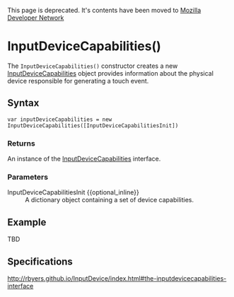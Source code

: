 This page is deprecated. It's contents have been moved to [Mozilla Developer Network](https://developer.mozilla.org/en-US/)

# InputDeviceCapabilities()

The `InputDeviceCapabilities()` constructor creates a new [InputDeviceCapabilities](InputDeviceCapabilities.md) object provides information about the physical device responsible for generating a touch event.

## Syntax

`var inputDeviceCapabilities = new InputDeviceCapabilities([InputDeviceCapabilitiesInit])`

### Returns

An instance of the [InputDeviceCapabilities](InputDeviceCapabilities.md) interface.

### Parameters

<dl>
  <dt>InputDeviceCapabilitiesInit {{optional_inline}}</dt>
  <dd>A dictionary object containing a set of device capabilities.</dd>
</dl>

## Example

TBD

## Specifications

<http://rbyers.github.io/InputDevice/index.html#the-inputdevicecapabilities-interface>
